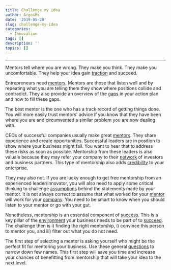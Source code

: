 ```yaml
---
title: Challenge my idea
author: ArgosMs
date: '2019-05-28'
slug: challenge-my-idea
categories:
  - Innovation
tags: []
description: ''
topics: []
---
```


***

Mentors tell where you are wrong. They make you think. They make you uncomfortable. They help your idea gain [traction](https://medium.com/@yegg/78-takeaways-from-traction-book-1b44d2a03dda) and succeed.

Entrepreneurs need [mentors](https://journals.sagepub.com/doi/abs/10.1177/107179190000700304). Mentors are those that listen well and by repeating what you are telling them they show where positions collide and contradict. They also provide an overview of the [gaps](https://medium.com/@Rubik.Hub/how-do-you-choose-the-right-mentor-for-your-startup-4bef3c0c868f) in your action plan and how to fill these gaps. 

The best mentor is the one who has a track record of getting things done. You will more easily trust mentors' advice if you know that they have been where you are and circumvented a similar problem you are now dealing with. 

CEOs of successful companies usually make great [mentors](https://www.linkedin.com/pulse/what-taking-google-taught-me-startup-traction-gabriel-weinberg?articleId=6058636276532289536#comments-6058636276532289536&trk=public_profile_post). They share experience and create opportunities. Successful leaders are in position to show where your business might fail. You want to hear that to address these risks as soon as possible. Mentorship from these leaders is also valuale because they may refer your company to their [network](https://books.google.com/books?hl=en&lr=&id=UWNaDwAAQBAJ&oi=fnd&pg=PA58&dq=mentorship+startup&ots=qqaoh3WIm_&sig=pmiBcw_KYHTFuWLOmG-Oi9qcefw#v=onepage&q=mentorship%20startup&f=false) of investors and business partners. This type of mentorship also adds [credibility](https://science.sciencemag.org/content/348/6240/1196) to your enterprise.

They may also not. If you are lucky enough to get free mentorship from an experienced leader/innovator, you will also need to apply some critical thinking to challenge [assumptions](http://www.knsecure.com/Resources/Articles/Defining%20Characteristics%20Among%20Startup%20Assistance%20Organizations.pdf) behind the statements made by your mentor. It is not always correct to assume that what worked for your [mentor](https://medium.com/@yegg/mental-models-i-find-repeatedly-useful-936f1cc405d) will work for your [company](http://www.innovationecosystems.com.au/wp-content/uploads/2016/06/TIMReview_June2016.pdf#page=24). You need to be smart to know when you should listen to your mentor or go with your gut.

Nonetheless, mentorship is an essential component of [success](https://www.scheller.gatech.edu/academics/conferences/anand-gopal.pdf). This is a key pillar of the [environment](http://scholar.sun.ac.za/handle/10019.1/99434) your business needs to be part of to [succeed](https://www.sba.gov/sites/default/files/advocacy/Issue%20Brief%204%20Accelerators%20FINAL.pdf). The challenge then is i) finding the right mentorship, i) convince this person to mentor you, and iii) filter out what you do not need.

The first step of selecting a mentor is asking yourself who might be the perfect fit for mentoring your business. Use these general [questions](https://your.yale.edu/work-yale/learn-and-grow/career-development/mentoring/how-choose-mentor) to narrow down few names. This first step will save you time and increase your chances of benefitting from mentorship that will take your idea to the next level.